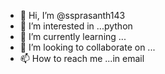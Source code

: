 - 👋 Hi, I’m @ssprasanth143
- 👀 I’m interested in ...python
- 🌱 I’m currently learning ...
- 💞️ I’m looking to collaborate on ...
- 📫 How to reach me ...in email

<!---
ssprasanth143/ssprasanth143 is a ✨ special ✨ repository because its `README.md` (this file) appears on your GitHub profile.
You can click the Preview link to take a look at your changes.
--->
